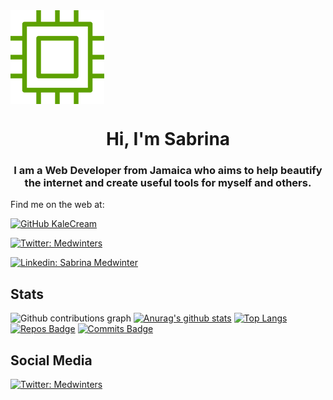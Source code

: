 <img align="center" height="150" width="150" src="https://raw.githubusercontent.com/acervenky/animated-github-badges/master/assets/devbadge.gif">
<h1 align="center">Hi, I'm Sabrina</h1>
<h3 align="center">I am a Web Developer from Jamaica who aims to help beautify the internet and create useful tools for myself and others.</h3>
           
<p>Find me on the web at:</p>

[![GitHub KaleCream](https://img.shields.io/github/followers/KaleCream?label=follow&style=social)](https://github.com/KaleCream)

[![Twitter: Medwinters](https://img.shields.io/twitter/follow/Medwinters?style=social)](https://twitter.com/Medwinters)

[![Linkedin: Sabrina Medwinter](https://img.shields.io/badge/-medwinter-blue?style=flat-square&logo=Linkedin&logoColor=white&link=https://www.linkedin.com/in/medwinter/)](https://www.linkedin.com/in/medwinter/)     


## Stats
![Github contributions graph](https://raw.githubusercontent.com/kalecream/kalecream/master/profile-summary-card-output/default/0-profile-details.svg)
[![Anurag's github stats](https://github-readme-stats.vercel.app/api?username=kalecream&theme=blue-green)](https://github.com/anuraghazra/github-readme-stats)
[![Top Langs](https://github-readme-stats.vercel.app/api/top-langs/?username=kalecream&layout=compact)](https://github.com/anuraghazra/github-readme-stats)
[![Repos Badge](https://badges.pufler.dev/repos/kalecream)](https://badges.pufler.dev)
[![Commits Badge](https://badges.pufler.dev/commits/monthly/kalecream)](https://badges.pufler.dev)

## Social Media

[![Twitter: Medwinters](https://img.shields.io/twitter/follow/Medwinters?style=social)](https://twitter.com/Medwinters)


